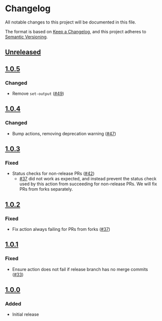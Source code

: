 # Changelog
All notable changes to this project will be documented in this file.

The format is based on [Keep a Changelog](https://keepachangelog.com/en/1.0.0/),
and this project adheres to [Semantic Versioning](https://semver.org/spec/v2.0.0.html).

## [Unreleased]

## [1.0.5]
### Changed
- Remove `set-output` ([#49](https://github.com/MetaMask/action-require-additional-reviewer/pull/49))

## [1.0.4]
### Changed
- Bump actions, removing deprecation warning ([#47](https://github.com/MetaMask/action-require-additional-reviewer/pull/47))

## [1.0.3]
### Fixed
- Status checks for non-release PRs ([#42](https://github.com/MetaMask/action-require-additional-reviewer/pull/42))
  - [#37](https://github.com/MetaMask/action-require-additional-reviewer/pull/37) did not work as expected, and instead prevent the status check used by this action from succeeding for non-release PRs. We will fix PRs from forks separately.

## [1.0.2]
### Fixed
- Fix action always failing for PRs from forks ([#37](https://github.com/MetaMask/action-require-additional-reviewer/pull/37))

## [1.0.1]
### Fixed
- Ensure action does not fail if release branch has no merge commits ([#33](https://github.com/MetaMask/action-require-additional-reviewer/pull/33))

## [1.0.0]
### Added
- Initial release

[Unreleased]: https://github.com/MetaMask/action-require-additional-reviewer/compare/v1.0.5...HEAD
[1.0.5]: https://github.com/MetaMask/action-require-additional-reviewer/compare/v1.0.4...v1.0.5
[1.0.4]: https://github.com/MetaMask/action-require-additional-reviewer/compare/v1.0.3...v1.0.4
[1.0.3]: https://github.com/MetaMask/action-require-additional-reviewer/compare/v1.0.2...v1.0.3
[1.0.2]: https://github.com/MetaMask/action-require-additional-reviewer/compare/v1.0.1...v1.0.2
[1.0.1]: https://github.com/MetaMask/action-require-additional-reviewer/compare/v1.0.0...v1.0.1
[1.0.0]: https://github.com/MetaMask/action-require-additional-reviewer/releases/tag/v1.0.0
